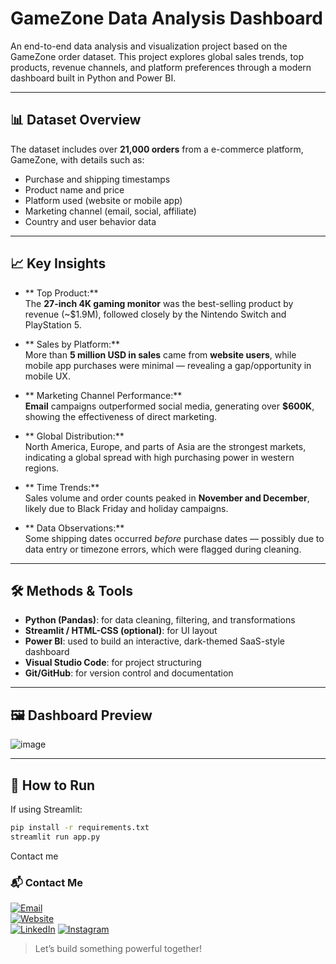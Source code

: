 #  GameZone Data Analysis Dashboard

An end-to-end data analysis and visualization project based on the GameZone order dataset. This project explores global sales trends, top products, revenue channels, and platform preferences through a modern dashboard built in Python and Power BI.

---

## 📊 Dataset Overview

The dataset includes over **21,000 orders** from a e-commerce platform, GameZone, with details such as:

- Purchase and shipping timestamps  
- Product name and price  
- Platform used (website or mobile app)  
- Marketing channel (email, social, affiliate)  
- Country and user behavior data

---

## 📈 Key Insights

- ** Top Product:**  
  The **27-inch 4K gaming monitor** was the best-selling product by revenue (~$1.9M), followed closely by the Nintendo Switch and PlayStation 5.

- ** Sales by Platform:**  
  More than **5 million USD in sales** came from **website users**, while mobile app purchases were minimal — revealing a gap/opportunity in mobile UX.

- ** Marketing Channel Performance:**  
  **Email** campaigns outperformed social media, generating over **$600K**, showing the effectiveness of direct marketing.

- ** Global Distribution:**  
  North America, Europe, and parts of Asia are the strongest markets, indicating a global spread with high purchasing power in western regions.

- ** Time Trends:**  
  Sales volume and order counts peaked in **November and December**, likely due to Black Friday and holiday campaigns.

- ** Data Observations:**  
  Some shipping dates occurred *before* purchase dates — possibly due to data entry or timezone errors, which were flagged during cleaning.

---

## 🛠 Methods & Tools

- **Python (Pandas)**: for data cleaning, filtering, and transformations
- **Streamlit / HTML-CSS (optional)**: for UI layout
- **Power BI**: used to build an interactive, dark-themed SaaS-style dashboard
- **Visual Studio Code**: for project structuring
- **Git/GitHub**: for version control and documentation

---

## 🖼 Dashboard Preview

![image](https://github.com/user-attachments/assets/6d5679fd-6d4b-4af8-80de-31d0e6dc98ca)

---

## 🚀 How to Run

If using Streamlit:

```bash
pip install -r requirements.txt
streamlit run app.py
```
Contact me

### 📬 Contact Me

[![Email](https://img.shields.io/badge/Email-johnzapata.dev%40gmail.com-blue?style=flat&logo=gmail&logoColor=white)](mailto:contact@johnzapatanalytics.com)  
[![Website](https://img.shields.io/badge/Website-johnzapatanalytics.com-000000?style=flat&logo=firefox&logoColor=white)](https://johnzapatanalytics.com)  
[![LinkedIn](https://img.shields.io/badge/LinkedIn-john--z--byte-0A66C2?style=flat&logo=linkedin&logoColor=white)]([https://www.linkedin.com/in/john-z-byte](https://www.linkedin.com/in/john-z-99698a115/))  
[![Instagram](https://img.shields.io/badge/Instagram-@johnzapata.ai-E4405F?style=flat&logo=instagram&logoColor=white)]([https://www.instagram.com/johnzapata.ai](https://www.instagram.com/johnezapatam/))

> Let’s build something powerful together!



